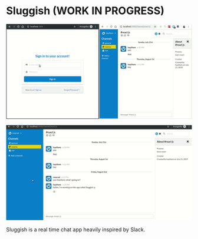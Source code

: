 # Sluggish (WORK IN PROGRESS)

![Sluggish Main Application](/screenshots/main.gif)

![Add a channel](/screenshots/add-channel.gif)

Sluggish is a real time chat app heavily inspired by Slack.

